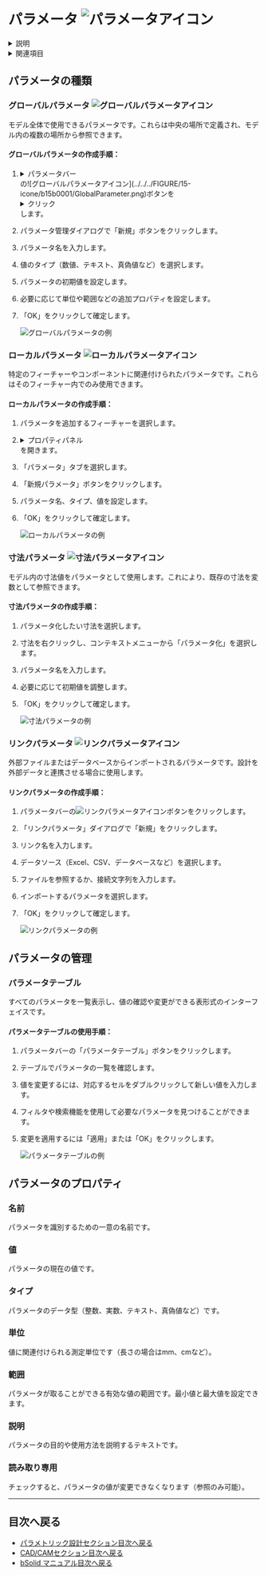 # パラメータ ![パラメータアイコン](../../../FIGURE/15-icone/b15b0001/Parameters.png)

<details>
<summary>説明</summary>

パラメータは、モデルの寸法や特性を制御する数値です。これらを使用することで、設計の意図を明確に表現し、後で変更が容易な柔軟なモデルを作成できます。

パラメータを使用すると、モデルのサイズや形状を数値を変更するだけで簡単に調整できるため、設計の反復や製品バリエーションの作成が効率的になります。
</details>

<details>
<summary>関連項目</summary>

* [コントロール- キー - 指示](../_HTM_PARTI/H1-barreS-C.md#コントロール-キー-指示)
* [ビューの管理](../../../_USO-bSuiteComuni/Gestione-viste.md)
* [オブジェクトの表示方法](../../../_USO-bSuiteComuni/visualiz-oggetti.md)

**パラメトリック設計の概念：**
* [変数](./02-07-02_variables.md)
* [拘束条件](./02-07-03_constraints.md)
* [方程式](./02-07-04_equations.md)
</details>

## パラメータの種類

### グローバルパラメータ ![グローバルパラメータアイコン](../../../FIGURE/15-icone/b15b0001/GlobalParameter.png)

モデル全体で使用できるパラメータです。これらは中央の場所で定義され、モデル内の複数の場所から参照できます。

#### グローバルパラメータの作成手順：

1. <details><summary>パラメータバー</summary>パラメータ関連ツールを一覧表示するバー。</details>の![グローバルパラメータアイコン](../../../FIGURE/15-icone/b15b0001/GlobalParameter.png)ボタンを<details><summary>クリック</summary>（1）画面上のポインタの下にあるオブジェクト（アイコン、ボタンなど）の上でマウスボタンを押す（そしてすぐに離す）行為を示します。（2）（動詞）選択したコマンドの機能を有効にするため、マウスの左ボタンを押してすぐに離します。</details>します。
2. パラメータ管理ダイアログで「新規」ボタンをクリックします。
3. パラメータ名を入力します。
4. 値のタイプ（数値、テキスト、真偽値など）を選択します。
5. パラメータの初期値を設定します。
6. 必要に応じて単位や範囲などの追加プロパティを設定します。
7. 「OK」をクリックして確定します。

   ![グローバルパラメータの例](../../../FIGURE/10-videateComplete/arte4/b10b0800.gif)

### ローカルパラメータ ![ローカルパラメータアイコン](../../../FIGURE/15-icone/b15b0001/LocalParameter.png)

特定のフィーチャーやコンポーネントに関連付けられたパラメータです。これらはそのフィーチャー内でのみ使用できます。

#### ローカルパラメータの作成手順：

1. パラメータを追加するフィーチャーを選択します。
2. <details><summary>プロパティパネル</summary>選択したオブジェクトのプロパティを表示および編集するためのパネル。</details>を開きます。
3. 「パラメータ」タブを選択します。
4. 「新規パラメータ」ボタンをクリックします。
5. パラメータ名、タイプ、値を設定します。
6. 「OK」をクリックして確定します。

   ![ローカルパラメータの例](../../../FIGURE/10-videateComplete/arte4/b10b0801.gif)

### 寸法パラメータ ![寸法パラメータアイコン](../../../FIGURE/15-icone/b15b0001/DimensionParameter.png)

モデル内の寸法値をパラメータとして使用します。これにより、既存の寸法を変数として参照できます。

#### 寸法パラメータの作成手順：

1. パラメータ化したい寸法を選択します。
2. 寸法を右クリックし、コンテキストメニューから「パラメータ化」を選択します。
3. パラメータ名を入力します。
4. 必要に応じて初期値を調整します。
5. 「OK」をクリックして確定します。

   ![寸法パラメータの例](../../../FIGURE/10-videateComplete/arte4/b10b0802.gif)

### リンクパラメータ ![リンクパラメータアイコン](../../../FIGURE/15-icone/b15b0001/LinkedParameter.png)

外部ファイルまたはデータベースからインポートされるパラメータです。設計を外部データと連携させる場合に使用します。

#### リンクパラメータの作成手順：

1. パラメータバーの![リンクパラメータアイコン](../../../FIGURE/15-icone/b15b0001/LinkedParameter.png)ボタンをクリックします。
2. 「リンクパラメータ」ダイアログで「新規」をクリックします。
3. リンク名を入力します。
4. データソース（Excel、CSV、データベースなど）を選択します。
5. ファイルを参照するか、接続文字列を入力します。
6. インポートするパラメータを選択します。
7. 「OK」をクリックして確定します。

   ![リンクパラメータの例](../../../FIGURE/10-videateComplete/arte4/b10b0803.gif)

## パラメータの管理

### パラメータテーブル
すべてのパラメータを一覧表示し、値の確認や変更ができる表形式のインターフェイスです。

#### パラメータテーブルの使用手順：

1. パラメータバーの「パラメータテーブル」ボタンをクリックします。
2. テーブルでパラメータの一覧を確認します。
3. 値を変更するには、対応するセルをダブルクリックして新しい値を入力します。
4. フィルタや検索機能を使用して必要なパラメータを見つけることができます。
5. 変更を適用するには「適用」または「OK」をクリックします。

   ![パラメータテーブルの例](../../../FIGURE/10-videateComplete/arte4/b10b0804.gif)

## パラメータのプロパティ

### 名前
パラメータを識別するための一意の名前です。

### 値
パラメータの現在の値です。

### タイプ
パラメータのデータ型（整数、実数、テキスト、真偽値など）です。

### 単位
値に関連付けられる測定単位です（長さの場合はmm、cmなど）。

### 範囲
パラメータが取ることができる有効な値の範囲です。最小値と最大値を設定できます。

### 説明
パラメータの目的や使用方法を説明するテキストです。

### 読み取り専用
チェックすると、パラメータの値が変更できなくなります（参照のみ可能）。

---

## 目次へ戻る

- [パラメトリック設計セクション目次へ戻る](./README.md)
- [CAD/CAMセクション目次へ戻る](../README.md)
- [bSolid マニュアル目次へ戻る](../../README.md) 